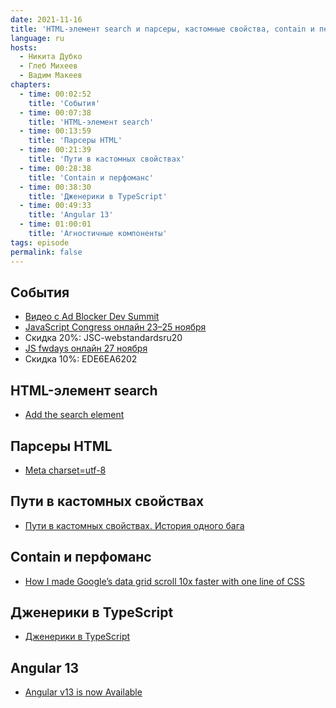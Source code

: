 ```yaml
---
date: 2021-11-16
title: 'HTML-элемент search и парсеры, кастомные свойства, contain и перфоманс, TypeScript и Angular 13'
language: ru
hosts:
  - Никита Дубко
  - Глеб Михеев
  - Вадим Макеев
chapters:
  - time: 00:02:52
    title: 'События'
  - time: 00:07:38
    title: 'HTML-элемент search'
  - time: 00:13:59
    title: 'Парсеры HTML'
  - time: 00:21:39
    title: 'Пути в кастомных свойствах'
  - time: 00:28:38
    title: 'Contain и перфоманс'
  - time: 00:38:30
    title: 'Дженерики в TypeScript'
  - time: 00:49:33
    title: 'Angular 13'
  - time: 01:00:01
    title: 'Агностичные компоненты'
tags: episode
permalink: false
---
```


## События

- [Видео с Ad Blocker Dev Summit](https://www.youtube.com/playlist?list=PLZt1X5e3NK8ZABmBPCR90Iskxo_kHWbmJ)
- [JavaScript Congress онлайн 23–25 ноября](https://www.wearedevelopers.com/javascript-congress)
- Скидка 20%: JSC-webstandardsru20
- [JS fwdays онлайн 27 ноября](https://fwdays.com/en/event/js-autumn-fwdays-2021)
- Скидка 10%: EDE6EA6202

## HTML-элемент search

- [Add the search element](https://github.com/whatwg/html/pull/7320)

## Парсеры HTML

- [Meta charset=utf-8](https://htmlparser.info/parser/#detecting-character-encoding)

## Пути в кастомных свойствах

- [Пути в кастомных свойствах. История одного бага](https://web-standards.ru/articles/url-and-custom-properties/)

## Contain и перфоманс

- [How I made Google’s data grid scroll 10x faster with one line of CSS](https://medium.com/p/78cb1e8d9cb1)

## Дженерики в TypeScript

- [Дженерики в TypeScript](https://habr.com/ru/company/tinkoff/blog/588655/)

## Angular 13

- [Angular v13 is now Available](https://blog.angular.io/angular-v13-is-now-available-cce66f7bc296)

